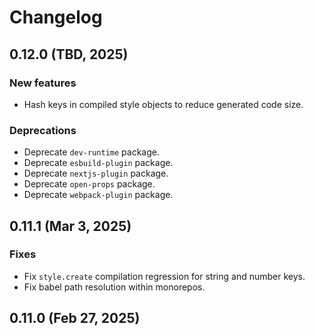 # Changelog

## 0.12.0 (TBD, 2025)

### New features

* Hash keys in compiled style objects to reduce generated code size.

### Deprecations

* Deprecate `dev-runtime` package.
* Deprecate `esbuild-plugin` package.
* Deprecate `nextjs-plugin` package.
* Deprecate `open-props` package.
* Deprecate `webpack-plugin` package.


## 0.11.1 (Mar 3, 2025)

### Fixes

* Fix `style.create` compilation regression for string and number keys.
* Fix babel path resolution within monorepos.


## 0.11.0 (Feb 27, 2025)
